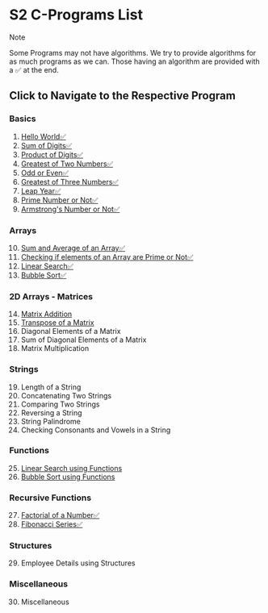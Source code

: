 # S2 C-Programs List

> [!NOTE]
> Some Programs may not have algorithms. We try to provide algorithms for as much programs as we can. Those having an algorithm are provided with a ✅ at the end.

## Click to Navigate to the Respective Program

### Basics
 1. [Hello World✅](Programs/helloWorld.md)
 2. [Sum of Digits✅](Programs/sumOfDigits.md)
 3. [Product of Digits✅](Programs/productOfDigits.md)
 4. [Greatest of Two Numbers✅](Programs/greatestOfTwoNum.md)
 5. [Odd or Even✅](Programs/even.md)
 6. [Greatest of Three Numbers✅](Programs/greatestOfThree_Num.md)
 7. [Leap Year✅](Programs/leapYear.md)
 8. [Prime Number or Not✅](Programs/prime.md)
 9. [Armstrong's Number or Not✅](Programs/armstrong.md)
### Arrays
 10. [Sum and Average of an Array✅](Programs/sumAvrgArray.md)
 11. [Checking if elements of an Array are Prime or Not✅](Programs/array_Prime.md)
 12. [Linear Search✅](Programs/linear_search.md)
 13. [Bubble Sort✅](Programs/bubbleSort.md)
### 2D Arrays - Matrices
 14. [Matrix Addition](Programs/matrix_Add.md)
 15. [Transpose of a Matrix](Programs/transposeMatrix.md)
 16. Diagonal Elements of a Matrix
 17. Sum of Diagonal Elements of a Matrix
 18. Matrix Multiplication
### Strings
 19. Length of a String
 20. Concatenating Two Strings
 21. Comparing Two Strings
 22. Reversing a String
 23. String Palindrome
 24. Checking Consonants and Vowels in a String
### Functions
 25. [Linear Search using Functions](Programs/linearSearchUsingFunctions.md)
 26. [Bubble Sort using Functions](Programs/bubbleSortUsingFunctions.md)
### Recursive Functions
 27. [Factorial of a Number✅](Programs/factorial.md)
 28. [Fibonacci Series✅](Programs/fibonacci.md)
### Structures
 29. Employee Details using Structures
### Miscellaneous
 30. Miscellaneous 
